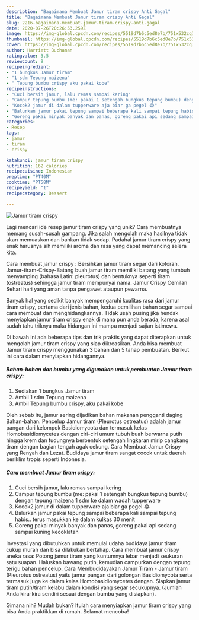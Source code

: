 ```yaml
---
description: "Bagaimana Membuat Jamur tiram crispy Anti Gagal"
title: "Bagaimana Membuat Jamur tiram crispy Anti Gagal"
slug: 2216-bagaimana-membuat-jamur-tiram-crispy-anti-gagal
date: 2020-07-26T20:26:53.259Z
image: https://img-global.cpcdn.com/recipes/5519d7b6c5ed8e7b/751x532cq70/jamur-tiram-crispy-foto-resep-utama.jpg
thumbnail: https://img-global.cpcdn.com/recipes/5519d7b6c5ed8e7b/751x532cq70/jamur-tiram-crispy-foto-resep-utama.jpg
cover: https://img-global.cpcdn.com/recipes/5519d7b6c5ed8e7b/751x532cq70/jamur-tiram-crispy-foto-resep-utama.jpg
author: Harriett Buchanan
ratingvalue: 3.5
reviewcount: 9
recipeingredient:
- "1 bungkus Jamur tiram"
- "1 sdm Tepung maizena"
- " Tepung bumbu crispy aku pakai kobe"
recipeinstructions:
- "Cuci bersih jamur, lalu remas sampai kering"
- "Campur tepung bumbu (me: pakai 1 setengah bungkus tepung bumbu) dengan tepung maizena 1 sdm ke dalam wadah tupperware"
- "Kocok2 jamur di dalam tupperware aja biar ga pegel 😂"
- "Balurkan jamur pakai tepung sampai beberapa kali sampai tepung habis.. terus masukkan ke dalam kulkas 30 menit"
- "Goreng pakai minyak banyak dan panas, goreng pakai api sedang sampai kuning kecoklatan"
categories:
- Resep
tags:
- jamur
- tiram
- crispy

katakunci: jamur tiram crispy 
nutrition: 162 calories
recipecuisine: Indonesian
preptime: "PT40M"
cooktime: "PT58M"
recipeyield: "1"
recipecategory: Dessert

---
```



![Jamur tiram crispy](https://img-global.cpcdn.com/recipes/5519d7b6c5ed8e7b/751x532cq70/jamur-tiram-crispy-foto-resep-utama.jpg)

Lagi mencari ide resep jamur tiram crispy yang unik? Cara membuatnya memang susah-susah gampang. Jika salah mengolah maka hasilnya tidak akan memuaskan dan bahkan tidak sedap. Padahal jamur tiram crispy yang enak harusnya sih memiliki aroma dan rasa yang dapat memancing selera kita.

Cara membuat jamur crispy : Bersihkan jamur tiram segar dari kotoran. Jamur-tiram-Crispy-Batang buah jamur tiram memiliki batang yang tumbuh menyamping (bahasa Latin: pleurotus) dan bentuknya seperti tiram (ostreatus) sehingga jamur tiram mempunyai nama. Jamur Crispy Cemilan Sehari hari yang aman tanpa pengawet ataupun pewarna.

Banyak hal yang sedikit banyak mempengaruhi kualitas rasa dari jamur tiram crispy, pertama dari jenis bahan, kedua pemilihan bahan segar sampai cara membuat dan menghidangkannya. Tidak usah pusing jika hendak menyiapkan jamur tiram crispy enak di mana pun anda berada, karena asal sudah tahu triknya maka hidangan ini mampu menjadi sajian istimewa.


Di bawah ini ada beberapa tips dan trik praktis yang dapat diterapkan untuk mengolah jamur tiram crispy yang siap dikreasikan. Anda bisa membuat Jamur tiram crispy menggunakan 3 bahan dan 5 tahap pembuatan. Berikut ini cara dalam menyiapkan hidangannya.

<!--inarticleads1-->

##### Bahan-bahan dan bumbu yang digunakan untuk pembuatan Jamur tiram crispy:

1. Sediakan 1 bungkus Jamur tiram
1. Ambil 1 sdm Tepung maizena
1. Ambil  Tepung bumbu crispy, aku pakai kobe


Oleh sebab itu, jamur sering dijadikan bahan makanan pengganti daging Bahan-bahan. Pencelup Jamur tiram (Pleurotus ostreatus) adalah jamur pangan dari kelompok Basidiomycota dan termasuk kelas Homobasidiomycetes dengan ciri-ciri umum tubuh buah berwarna putih hingga krem dan tudungnya berbentuk setengah lingkaran mirip cangkang tiram dengan bagian tengah agak cekung. Cara Membuat Jamur Crispy yang Renyah dan Lezat. Budidaya jamur tiram sangat cocok untuk daerah beriklim tropis seperti Indonesia. 

<!--inarticleads2-->

##### Cara membuat Jamur tiram crispy:

1. Cuci bersih jamur, lalu remas sampai kering
1. Campur tepung bumbu (me: pakai 1 setengah bungkus tepung bumbu) dengan tepung maizena 1 sdm ke dalam wadah tupperware
1. Kocok2 jamur di dalam tupperware aja biar ga pegel 😂
1. Balurkan jamur pakai tepung sampai beberapa kali sampai tepung habis.. terus masukkan ke dalam kulkas 30 menit
1. Goreng pakai minyak banyak dan panas, goreng pakai api sedang sampai kuning kecoklatan


Investasi yang dibutuhkan untuk memulai udaha budidaya jamur tiram cukup murah dan bisa dilakukan bertahap. Cara membuat jamur crispy aneka rasa: Potong jamur tiram yang kuntumnya lebar menjadi seukuran satu suapan. Haluskan bawang putih, kemudian campurkan dengan tepung terigu bahan pencelup. Cara Membudidayakan Jamur Tiram - Jamur tiram (Pleurotus ostreatus) yaitu jamur pangan dari golongan Basidiomycota serta termasuk juga ke dalam kelas Homobasidiomycetes dengan. Siapkan jamur tiram putih/tiram kelabu dalam kondisi yang segar secukupnya. (Jumlah Anda kira-kira sendiri sesuai dengan bumbu yang disiapkan). 

Gimana nih? Mudah bukan? Itulah cara menyiapkan jamur tiram crispy yang bisa Anda praktikkan di rumah. Selamat mencoba!
